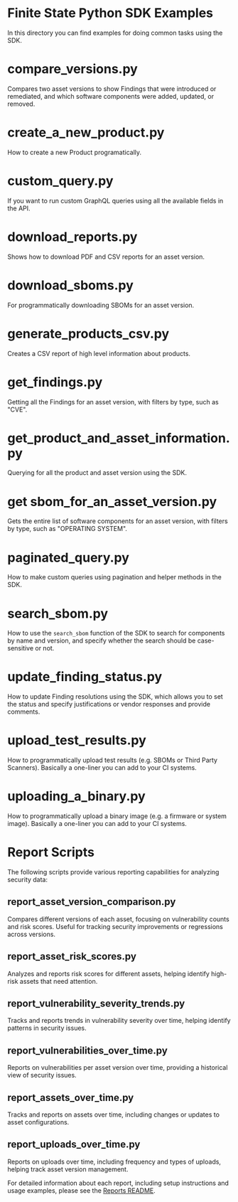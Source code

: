 # Finite State Python SDK Examples

In this directory you can find examples for doing common tasks using the SDK.


# compare_versions.py

Compares two asset versions to show Findings that were introduced or remediated, and which software components were added, updated, or removed.

# create_a_new_product.py

How to create a new Product programatically.

# custom_query.py

If you want to run custom GraphQL queries using all the available fields in the API.

# download_reports.py

Shows how to download PDF and CSV reports for an asset version.

# download_sboms.py

For programmatically downloading SBOMs for an asset version.

# generate_products_csv.py

Creates a CSV report of high level information about products.

# get_findings.py

Getting all the Findings for an asset version, with filters by type, such as "CVE".

# get_product_and_asset_information.py

Querying for all the product and asset version using the SDK.

# get sbom_for_an_asset_version.py

Gets the entire list of software components for an asset version, with filters by type, such as "OPERATING SYSTEM".

# paginated_query.py

How to make custom queries using pagination and helper methods in the SDK.

# search_sbom.py

How to use the `search_sbom` function of the SDK to search for components by name and version, and specify whether the search should be case-sensitive or not.

# update_finding_status.py

How to update Finding resolutions using the SDK, which allows you to set the status and specify justifications or vendor responses and provide comments.

# upload_test_results.py

How to programmatically upload test results (e.g. SBOMs or Third Party Scanners). Basically a one-liner you can add to your CI systems.

# uploading_a_binary.py

How to programmatically upload a binary image (e.g. a firmware or system image). Basically a one-liner you can add to your CI systems.

# Report Scripts

The following scripts provide various reporting capabilities for analyzing security data:

## report_asset_version_comparison.py
Compares different versions of each asset, focusing on vulnerability counts and risk scores. Useful for tracking security improvements or regressions across versions.

## report_asset_risk_scores.py
Analyzes and reports risk scores for different assets, helping identify high-risk assets that need attention.

## report_vulnerability_severity_trends.py
Tracks and reports trends in vulnerability severity over time, helping identify patterns in security issues.

## report_vulnerabilities_over_time.py
Reports on vulnerabilities per asset version over time, providing a historical view of security issues.

## report_assets_over_time.py
Tracks and reports on assets over time, including changes or updates to asset configurations.

## report_uploads_over_time.py
Reports on uploads over time, including frequency and types of uploads, helping track asset version management.

For detailed information about each report, including setup instructions and usage examples, please see the [Reports README](reports_README.md).